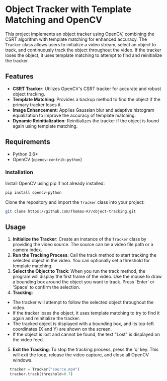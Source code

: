 # Object Tracker with Template Matching and OpenCV

This project implements an object tracker using OpenCV, combining the CSRT algorithm with template matching for enhanced accuracy. The `Tracker` class allows users to initialize a video stream, select an object to track, and continuously track the object throughout the video. If the tracker loses the object, it uses template matching to attempt to find and reinitialize the tracker.

## Features

- **CSRT Tracker**: Utilizes OpenCV's CSRT tracker for accurate and robust object tracking.
- **Template Matching**: Provides a backup method to find the object if the primary tracker loses it.
- **Image Enhancement**: Applies Gaussian blur and adaptive histogram equalization to improve the accuracy of template matching.
- **Dynamic Reinitialization**: Reinitializes the tracker if the object is found again using template matching.

## Requirements

- Python 3.6+
- OpenCV (`opencv-contrib-python`)

### Installation

Install OpenCV using pip if not already installed:

```bash
pip install opencv-python
```

Clone the repository and import the `Tracker` class into your project:

```bash
git clone https://github.com/Thomas-Kr/object-tracking.git
```

## Usage

1. **Initialize the Tracker**: Create an instance of the `Tracker` class by providing the video source. The source can be a video file path or a camera index.
2. **Run the Tracking Process**: Call the track method to start tracking the selected object in the video. You can optionally set a threshold for template matching.
3. **Select the Object to Track**: When you run the track method, the program will display the first frame of the video. Use the mouse to draw a bounding box around the object you want to track. Press 'Enter' or 'Space' to confirm the selection.
4. **Tracking**:
- The tracker will attempt to follow the selected object throughout the video.
- If the tracker loses the object, it uses template matching to try to find it again and reinitialize the tracker.
- The tracked object is displayed with a bounding box, and its top-left coordinates (X and Y) are shown on the screen.
- If the object is lost and cannot be found, the text "Lost" is displayed on the video feed.
5. **Exit the Tracking**: To stop the tracking process, press the 'q' key. This will exit the loop, release the video capture, and close all OpenCV windows.

```python
  tracker = Tracker("source.mp4")
  tracker.track(threshold=0.7)
```

   
